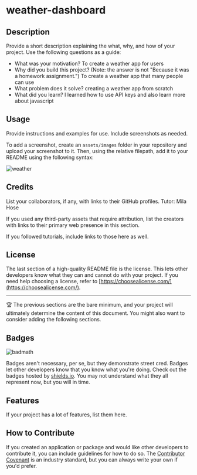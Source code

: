 # weather-dashboard

## Description

Provide a short description explaining the what, why, and how of your project. Use the following questions as a guide:

- What was your motivation?
To create a weather app for users 
- Why did you build this project? (Note: the answer is not "Because it was a homework assignment.")
To create a weather app that many people can use 
- What problem does it solve?
creating a weather app from scratch 
- What did you learn?
I learned how to use API keys and also learn more about javascript

## Usage

Provide instructions and examples for use. Include screenshots as needed.

To add a screenshot, create an `assets/images` folder in your repository and upload your screenshot to it. Then, using the relative filepath, add it to your README using the following syntax:

![weather](https://github.com/KCGSWAGG/weather-dashbord/assets/129568159/bfbdcc96-cc80-4c3a-bb20-f60d8d8a156d)

## Credits

List your collaborators, if any, with links to their GitHub profiles.
Tutor: Mila Hose

If you used any third-party assets that require attribution, list the creators with links to their primary web presence in this section.

If you followed tutorials, include links to those here as well.

## License

The last section of a high-quality README file is the license. This lets other developers know what they can and cannot do with your project. If you need help choosing a license, refer to [https://choosealicense.com/](https://choosealicense.com/).

---

🏆 The previous sections are the bare minimum, and your project will ultimately determine the content of this document. You might also want to consider adding the following sections.

## Badges

![badmath](https://img.shields.io/github/languages/top/lernantino/badmath)

Badges aren't necessary, per se, but they demonstrate street cred. Badges let other developers know that you know what you're doing. Check out the badges hosted by [shields.io](https://shields.io/). You may not understand what they all represent now, but you will in time.

## Features

If your project has a lot of features, list them here.

## How to Contribute

If you created an application or package and would like other developers to contribute it, you can include guidelines for how to do so. The [Contributor Covenant](https://www.contributor-covenant.org/) is an industry standard, but you can always write your own if you'd prefer.